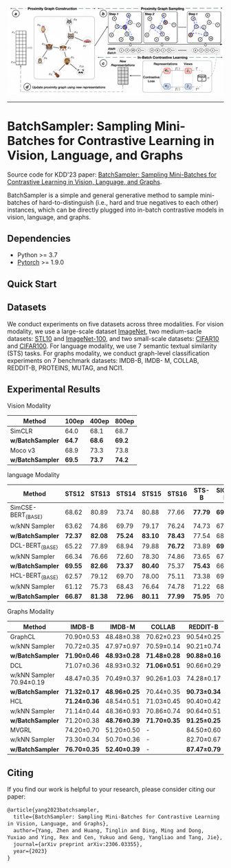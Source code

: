 <p>
  <img src="img/fig.png" width="1000">
  <br />
</p>

<hr>

<h1> BatchSampler: Sampling Mini-Batches for Contrastive Learning in Vision, Language, and Graphs </h1>



Source code for KDD'23 paper:  [BatchSampler: Sampling Mini-Batches for Contrastive Learning in Vision, Language, and Graphs](https://arxiv.org/abs/2306.03355).


BatchSampler is a simple and general generative method to sample mini-batches of hard-to-distinguish (i.e., hard and true negatives to each other) instances, which can be directly plugged into in-batch contrastive models in vision, language, and graphs. 

<h2>Dependencies </h2>

* Python >= 3.7
* [Pytorch](https://pytorch.org/) >= 1.9.0 

<h2>Quick Start </h2>


<h2> Datasets </h2>

We conduct experiments on five datasets across three modalities. For vision modality, we use a large-scale dataset [ImageNet](https://www.image-net.org/), two medium-sacle datasets: [STL10](https://cs.stanford.edu/~acoates/stl10/) and [ImageNet-100](https://www.kaggle.com/datasets/ambityga/imagenet100), and two small-scale datasets: [CIFAR10](https://www.cs.toronto.edu/~kriz/cifar.html) and [CIFAR100](https://www.cs.toronto.edu/~kriz/cifar.html). For language modality, we use 7 semantic textual similarity (STS) tasks. For graphs modality, we conduct graph-level classification experiments on 7 benchmark datasets: IMDB-B, IMDB- M, COLLAB, REDDIT-B, PROTEINS, MUTAG, and NCI1.

<h2> Experimental Results </h2>
Vision Modality

|        Method      | 100ep        | 400ep        | 800ep        |
| ------------------ | ------------ | ------------ | ------------ | 
| SimCLR             | 64.0         | 68.1         | 68.7         | 
| **w/BatchSampler** | **64.7**     | **68.6**     | **69.2**     | 
| Moco v3            | 68.9         | 73.3         | 73.8         | 
| **w/BatchSampler** | **69.5**     | **73.7**     | **74.2**     | 

language Modality

|          Method    | STS12        | STS13        | STS14        | STS15          | STS16          | STS-B          |   SICK-R       |   Avg.           |
| ------------------ | ------------ | ------------ | ------------ | -------------- | -------------- | -------------- | -------------- | -------------- | 
| SimCSE-BERT<sub>{BASE} |   68.62   | 80.89     | 73.74     | 80.88     | 77.66     | **77.79**      | **69.64** | 75.60 | 
| w/kNN Sampler      | 63.62     | 74.86    | 69.79    | 79.17 | 76.24           | 74.73            | 67.74 | 72.31  |
| **w/BatchSampler** | **72.37**     | **82.08**    |  **75.24**    | **83.10**     | **78.43**     |   77.54  | 68.05  | **76.69** |
| DCL-BERT<sub>{BASE} |   65.22   | 77.89    | 68.94   | 79.88     | **76.72**    |73.89      | **69.54** | 73.15 | 
| w/kNN Sampler      | 66.34    | 76.66    | 72.60    | 78.30 | 74.86         | 73.65            | 67.92 | 72.90  |
| **w/BatchSampler** | **69.55**     | **82.66**    |  **73.37**    | **80.40**     | 75.37    |   **75.43**  | 66.76  | **74.79** |
| HCL-BERT<sub>{BASE} |   62.57   | 79.12     | 69.70     | 78.00     | 75.11    | 73.38     | 69.74 | 72.52| 
| w/kNN Sampler      | 61.12    | 75.73    | 68.43    | 76.64 | 74.78          | 71.22            | 68.04 | 70.85  |
| **w/BatchSampler** | **66.87**     | **81.38**    |  **72.96**    | **80.11**     | **77.99**     |   **75.95**  | 70.89 | **75.16** |



Graphs Modality

|          Method    | IMDB-B        | IMDB-M        | COLLAB        | REDDIT-B          | PROTEINS          | MUTAG         |   NCI1       | 
| ------------------ | ------------ | ------------ | ------------ | -------------- | -------------- | -------------- | -------------- | 
| GraphCL |   70.90±0.53    | 48.48±0.38    | 70.62±0.23      | 90.54±0.25    | 74.39±0.45     | 86.80±1.34      | 77.87±0.41  | 
| w/kNN Sampler      | 70.72±0.35      | 47.97±0.97     | 70.59±0.14     | 90.21±0.74  | 74.17±0.41           | 86.46±0.82          | 77.27±0.37  | 
| **w/BatchSampler** | **71.90±0.46**      | **48.93±0.28**     | **71.48±0.28**    | **90.88±0.16**  | **75.04±0.67**           | **87.78±0.93**          | **78.93±0.38**  | 
| DCL|    71.07±0.36    | 48.93±0.32    | **71.06±0.51**      | 90.66±0.29    | 74.64±0.48     | 88.09±0.93      | 78.49±0.48  | 
| w/kNN Sampler      70.94±0.19    | 48.47±0.35    | 70.49±0.37      | 90.26±1.03    | 74.28±0.17     | 87.13±1.40      | 78.13±0.52  | 
| **w/BatchSampler** |  **71.32±0.17**      | **48.96±0.25**     | 70.44±0.35    | **90.73±0.34**  | **75.02±0.61**           | **89.47±1.43**          | **79.03±0.32**  | 
| HCL|    **71.24±0.36**    | 48.54±0.51    | 71.03±0.45      | 90.40±0.42    | 74.69±0.42     | 87.79±1.10      | 78.83±0.67  | 
| w/kNN Sampler    |  71.14±0.44    | 48.36±0.93   | 70.86±0.74      | 90.64±0.51    | 74.06±0.44     | 87.53±1.37      | 78.66±0.48  | 
| **w/BatchSampler** |  71.20±0.38      | **48.76±0.39**     | **71.70±0.35**    | **91.25±0.25**  | **75.11±0.63**           | **88.31±1.29**          | **79.17±0.27**  | 
| MVGRL|    74.20±0.70    | 51.20±0.50    |-     | 84.50±0.60    | -    | 89.70±1.10      | - | 
| w/kNN Sampler   |   73.30±0.34    | 50.70±0.36    | -      | 82.70±0.67    | -    | 85.08±0.66      | - | 
| **w/BatchSampler** |  **76.70±0.35**      | **52.40±0.39**     | - | **87.47±0.79**  | -          | **91.13±0.81**          | -  | 

<h2> Citing </h2>
If you find our work is helpful to your research, please consider citing our paper:

```
@article{yang2023batchsampler,
  title={BatchSampler: Sampling Mini-Batches for Contrastive Learning in Vision, Language, and Graphs},
  author={Yang, Zhen and Huang, Tinglin and Ding, Ming and Dong, Yuxiao and Ying, Rex and Cen, Yukuo and Geng, Yangliao and Tang, Jie},
  journal={arXiv preprint arXiv:2306.03355},
  year={2023}
}
```
